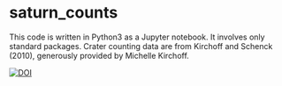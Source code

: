 # saturn_counts

This code is written in Python3 as a Jupyter notebook.  It involves only standard packages.  Crater counting data are from Kirchoff and Schenck (2010), generously provided by Michelle Kirchoff.


[![DOI](https://zenodo.org/badge/213095499.svg)](https://zenodo.org/badge/latestdoi/213095499)
